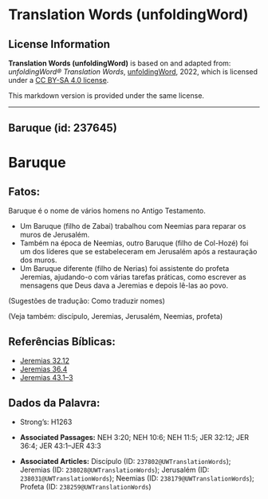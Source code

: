 # Translation Words (unfoldingWord)

## License Information

**Translation Words (unfoldingWord)** is based on and adapted from: _unfoldingWord® Translation Words_, [unfoldingWord](https://unfoldingword.org/utw), 2022, which is licensed under a [CC BY-SA 4.0 license](https://creativecommons.org/licenses/by-sa/4.0/legalcode.en).

This markdown version is provided under the same license.



--------------------------------

## Baruque (id: 237645)

Baruque
=======

Fatos:
------

Baruque é o nome de vários homens no Antigo Testamento.

* Um Baruque (filho de Zabai) trabalhou com Neemias para reparar os muros de Jerusalém.
* Também na época de Neemias, outro Baruque (filho de Col\-Hozé) foi um dos líderes que se estabeleceram em Jerusalém após a restauração dos muros.
* Um Baruque diferente (filho de Nerias) foi assistente do profeta Jeremias, ajudando\-o com várias tarefas práticas, como escrever as mensagens que Deus dava a Jeremias e depois lê\-las ao povo.

(Sugestões de tradução: Como traduzir nomes)

(Veja também: discípulo, Jeremias, Jerusalém, Neemias, profeta)

Referências Bíblicas:
---------------------

* [Jeremias 32\.12](https://ref.ly/Jer32:12)
* [Jeremias 36\.4](https://ref.ly/Jer36:4)
* [Jeremias 43\.1–3](https://ref.ly/Jer43:1-Jer43:3)

Dados da Palavra:
-----------------

* Strong’s: H1263

* **Associated Passages:** NEH 3:20; NEH 10:6; NEH 11:5; JER 32:12; JER 36:4; JER 43:1–JER 43:3
* **Associated Articles:** Discípulo (ID: `237802@UWTranslationWords`); Jeremias (ID: `238028@UWTranslationWords`); Jerusalém (ID: `238031@UWTranslationWords`); Neemias (ID: `238179@UWTranslationWords`); Profeta (ID: `238259@UWTranslationWords`)


